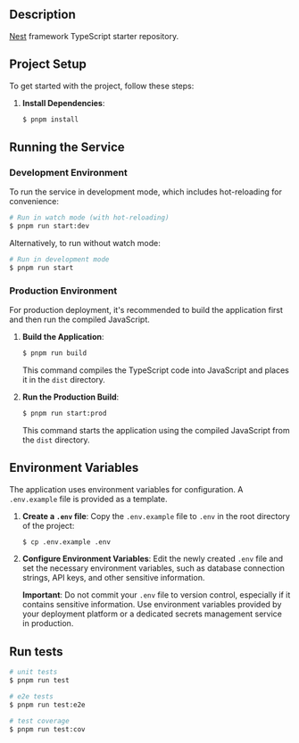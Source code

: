 ## Description

[Nest](https://github.com/nestjs/nest) framework TypeScript starter repository.

## Project Setup

To get started with the project, follow these steps:

1.  **Install Dependencies**:
    ```bash
    $ pnpm install
    ```

## Running the Service

### Development Environment

To run the service in development mode, which includes hot-reloading for convenience:

```bash
# Run in watch mode (with hot-reloading)
$ pnpm run start:dev
```

Alternatively, to run without watch mode:

```bash
# Run in development mode
$ pnpm run start
```

### Production Environment

For production deployment, it's recommended to build the application first and then run the compiled JavaScript.

1.  **Build the Application**:
    ```bash
    $ pnpm run build
    ```
    This command compiles the TypeScript code into JavaScript and places it in the `dist` directory.

2.  **Run the Production Build**:
    ```bash
    $ pnpm run start:prod
    ```
    This command starts the application using the compiled JavaScript from the `dist` directory.

## Environment Variables

The application uses environment variables for configuration. A `.env.example` file is provided as a template.

1.  **Create a `.env` file**:
    Copy the `.env.example` file to `.env` in the root directory of the project:
    ```bash
    $ cp .env.example .env
    ```

2.  **Configure Environment Variables**:
    Edit the newly created `.env` file and set the necessary environment variables, such as database connection strings, API keys, and other sensitive information.

    **Important**: Do not commit your `.env` file to version control, especially if it contains sensitive information. Use environment variables provided by your deployment platform or a dedicated secrets management service in production.

## Run tests

```bash
# unit tests
$ pnpm run test

# e2e tests
$ pnpm run test:e2e

# test coverage
$ pnpm run test:cov
```
